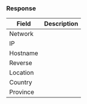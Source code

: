 ### Response

| Field                     | Description                                                       |
|---------------------------|-------------------------------------------------------------------|
| Network                   |                                                                   |
| IP	                      |                                                                   |
| Hostname                  |                                                                   |
| Reverse                   |                                                                   |
| Location                  |                                                                   |
| Country                   |                                                                   |
| Province                  |                                                                   |
